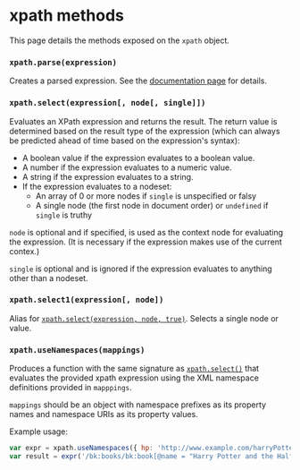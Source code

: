 # xpath methods

This page details the methods exposed on the `xpath` object.

### `xpath.parse(expression)`

Creates a parsed expression. See the [documentation page](parsed%20expressions.md) for details.

### `xpath.select(expression[, node[, single]])`

Evaluates an XPath expression and returns the result. The return value is determined based on the result type of the expression (which can always be predicted ahead of time based on the expression's syntax):

- A boolean value if the expression evaluates to a boolean value.
- A number if the expression evaluates to a numeric value.
- A string if the expression evaluates to a string.
- If the expression evaluates to a nodeset:
  - An array of 0 or more nodes if `single` is unspecified or falsy
  - A single node (the first node in document order) or `undefined` if `single` is truthy

`node` is optional and if specified, is used as the context node for evaluating the expression. (It is necessary if the expression makes use of the current contex.)

`single` is optional and is ignored if the expression evaluates to anything other than a nodeset.

### `xpath.select1(expression[, node])`

Alias for [`xpath.select(expression, node, true)`](#xpathselectexpression-node-single). Selects a single node or value.

### `xpath.useNamespaces(mappings)`

Produces a function with the same signature as [`xpath.select()`](#xpathselectexpression-node-single) that evaluates the provided xpath expression using the XML namespace definitions provided in `mapppings`.

`mappings` should be an object with namespace prefixes as its property names and namespace URIs as its property values.

Example usage:

```js
var expr = xpath.useNamespaces({ hp: 'http://www.example.com/harryPotter', bk: 'http://www.example.com/books' });
var result = expr('/bk:books/bk:book[@name = "Harry Potter and the Half-Blood Prince"]/hp:characters', myBooks);
```
